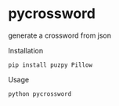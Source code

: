 # pycrossword
generate a crossword from json


Installation

```
pip install puzpy Pillow
```


Usage

```
python pycrossword
```
